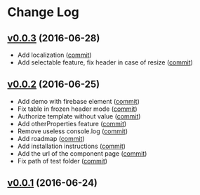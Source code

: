 # Change Log

## [v0.0.3](https://github.com/RoXuS/paper-datatable-api/tree/0.0.3) (2016-06-28)
- Add localization ([commit](https://github.com/RoXuS/paper-datatable-api/commit/18b19fb))
- Add selectable feature, fix header in case of resize ([commit](https://github.com/RoXuS/paper-datatable-api/commit/bbb52e1))

## [v0.0.2](https://github.com/RoXuS/paper-datatable-api/tree/0.0.2) (2016-06-25)
- Add demo with firebase element ([commit](https://github.com/RoXuS/paper-datatable-api/commit/520dc5e))
- Fix table in frozen header mode ([commit](https://github.com/RoXuS/paper-datatable-api/commit/bdcc05e))
- Authorize template without value ([commit](https://github.com/RoXuS/paper-datatable-api/commit/a609d2f))
- Add otherProperties feature ([commit](https://github.com/RoXuS/paper-datatable-api/commit/68fbcd7))
- Remove useless console.log ([commit](https://github.com/RoXuS/paper-datatable-api/commit/4e98f93))
- Add roadmap ([commit](https://github.com/RoXuS/paper-datatable-api/commit/7facb95))
- Add installation instructions ([commit](https://github.com/RoXuS/paper-datatable-api/commit/7a9b7bd))
- Add the url of the component page ([commit](https://github.com/RoXuS/paper-datatable-api/commit/6be6b27))
- Fix path of test folder ([commit](https://github.com/RoXuS/paper-datatable-api/commit/b2c82cf))

## [v0.0.1](https://github.com/RoXuS/paper-datatable-api/tree/0.0.1) (2016-06-24)
